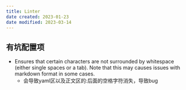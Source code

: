 ```yaml
---
title: Linter
date created: 2023-01-23
date modified: 2023-03-14
---
```


## 有坑配置项

- Ensures that certain characters are not surrounded by whitespace (either single spaces or a tab). Note that this may causes issues with markdown format in some cases.
	- 会导致yaml区以及正文区的:后面的空格字符消失，导致bug
